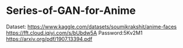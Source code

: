 # Series-of-GAN-for-Anime

Dataset: https://www.kaggle.com/datasets/soumikrakshit/anime-faces
         https://fft.cloud.iqiyi.com/s/bUbdw5A  Password:5Kv2M1
         https://arxiv.org/pdf/1907.13394.pdf
